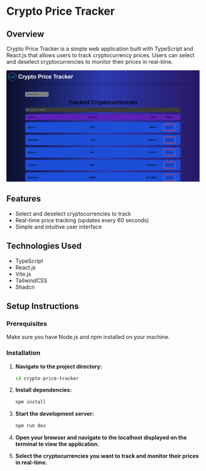 # Crypto Price Tracker

## Overview

Crypto Price Tracker is a simple web application built with TypeScript and React.js that allows users to track cryptocurrency prices. Users can select and deselect cryptocurrencies to monitor their prices in real-time.

![Crypto Price Tracker Screenshot](./public/AppScreenshot1.png)

## Features

- Select and deselect cryptocurrencies to track
- Real-time price tracking (updates every 60 seconds)
- Simple and intuitive user interface

## Technologies Used

- TypeScript
- React.js
- Vite.js
- TailwindCSS
- Shadcn

## Setup Instructions

### Prerequisites

Make sure you have Node.js and npm installed on your machine.

### Installation

1. **Navigate to the project directory:**

   ```bash
   cd crypto-price-tracker
   ```

2. **Install dependencies:**

   ```bash
   npm install
   ```

3. **Start the development server:**

   ```bash
   npm run dev
   ```

4. **Open your browser and navigate to the localhost displayed on the terminal to view the application.**

5. **Select the cryptocurrencies you want to track and monitor their prices in real-time.**

